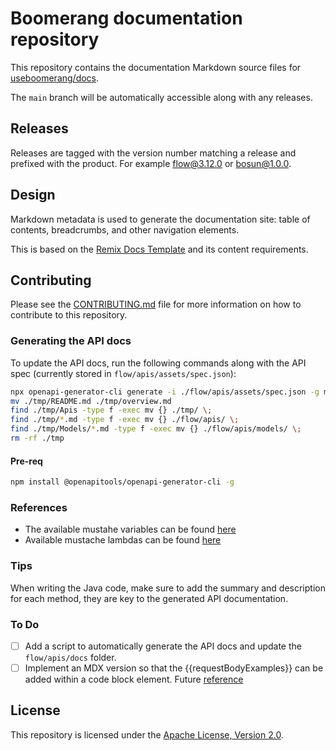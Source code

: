 # Boomerang documentation repository

This repository contains the documentation Markdown source files for [useboomerang/docs](https://useboomerang.io/docs).

The `main` branch will be automatically accessible along with any releases.

## Releases

Releases are tagged with the version number matching a release and prefixed with the product. For example flow@3.12.0 or bosun@1.0.0.

## Design

Markdown metadata is used to generate the documentation site: table of contents, breadcrumbs, and other navigation elements.

This is based on the [Remix Docs Template](https://github.com/boomerang-io/remix-docs-template?tab=readme-ov-file#frontmatter) and its content requirements.

## Contributing

Please see the [CONTRIBUTING.md](CONTRIBUTING.md) file for more information on how to contribute to this repository.

### Generating the API docs

To update the API docs, run the following commands along with the API spec (currently stored in `flow/apis/assets/spec.json`):

```sh
npx openapi-generator-cli generate -i ./flow/apis/assets/spec.json -g markdown -o ./tmp --skip-validate-spec -t ./flow/apis/assets/templates/ --api-name-suffix 'Route'
mv ./tmp/README.md ./tmp/overview.md
find ./tmp/Apis -type f -exec mv {} ./tmp/ \;
find ./tmp/*.md -type f -exec mv {} ./flow/apis/ \;
find ./tmp/Models/*.md -type f -exec mv {} ./flow/apis/models/ \;
rm -rf ./tmp
```

#### Pre-req

```sh
npm install @openapitools/openapi-generator-cli -g
```

### References

- The available mustahe variables can be found [here](https://github.com/OpenAPITools/openapi-generator/blob/master/modules/openapi-generator/src/main/java/org/openapitools/codegen/CodegenOperation.java)
- Available mustache lambdas can be found [here](https://openapi-generator.tech/docs/templating#mustache-lambdas)

### Tips

When writing the Java code, make sure to add the summary and description for each method, they are key to the generated API documentation.

### To Do

- [ ] Add a script to automatically generate the API docs and update the `flow/apis/docs` folder.
- [ ] Implement an MDX version so that the {{requestBodyExamples}} can be added within a code block element. Future [reference](https://github.com/synx-ai/oas3-mdx/blob/master/example/templates/mdx/path.hdb)

## License

This repository is licensed under the [Apache License, Version 2.0](LICENSE).
